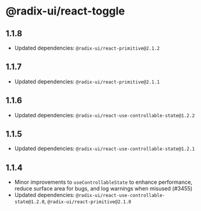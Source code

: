 # @radix-ui/react-toggle

## 1.1.8

- Updated dependencies: `@radix-ui/react-primitive@2.1.2`

## 1.1.7

- Updated dependencies: `@radix-ui/react-primitive@2.1.1`

## 1.1.6

- Updated dependencies: `@radix-ui/react-use-controllable-state@1.2.2`

## 1.1.5

- Updated dependencies: `@radix-ui/react-use-controllable-state@1.2.1`

## 1.1.4

- Minor improvements to `useControllableState` to enhance performance, reduce surface area for bugs, and log warnings when misused (#3455)
- Updated dependencies: `@radix-ui/react-use-controllable-state@1.2.0`, `@radix-ui/react-primitive@2.1.0`
